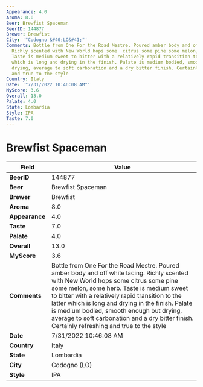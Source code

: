 ```yaml
---
Appearance: 4.0
Aroma: 8.0
Beer: Brewfist Spaceman
BeerID: 144877
Brewer: Brewfist
City: '"Codogno &#40;LO&#41;"'
Comments: Bottle from One For the Road Mestre. Poured amber body and off white lacing.
  Richly scented with New World hops some  citrus some pine some melon, some herb.
  Taste is medium sweet to bitter with a relatively rapid transition to the latter
  which is long and drying in the finish. Palate is medium bodied, smooth enough but
  drying, average to soft carbonation and a dry bitter finish. Certainly refreshing
  and true to the style
Country: Italy
Date: '"7/31/2022 10:46:08 AM"'
MyScore: 3.6
Overall: 13.0
Palate: 4.0
State: Lombardia
Style: IPA
Taste: 7.0
---
```


# Brewfist Spaceman

| Field         | Value |
|---------------|-------|
| **BeerID** | 144877 |
| **Beer** | Brewfist Spaceman |
| **Brewer** | Brewfist |
| **Aroma** | 8.0 |
| **Appearance** | 4.0 |
| **Taste** | 7.0 |
| **Palate** | 4.0 |
| **Overall** | 13.0 |
| **MyScore** | 3.6 |
| **Comments** | Bottle from One For the Road Mestre. Poured amber body and off white lacing. Richly scented with New World hops some  citrus some pine some melon, some herb. Taste is medium sweet to bitter with a relatively rapid transition to the latter which is long and drying in the finish. Palate is medium bodied, smooth enough but drying, average to soft carbonation and a dry bitter finish. Certainly refreshing and true to the style |
| **Date** | 7/31/2022 10:46:08 AM |
| **Country** | Italy |
| **State** | Lombardia |
| **City** | Codogno &#40;LO&#41; |
| **Style** | IPA |
